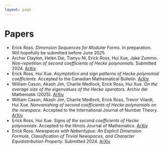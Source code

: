 ```yaml
---
layout: page
---
```



# Papers
- Erick Ross. *Dimension Sequences for Modular Forms.* In preparation. Will hopefully be submitted before June 2025.
- Archer Clayton, Helen Dai, Tianyu Ni, Erick Ross, Hui Xue, Jake Zummo. *Non-repetition of second coefficients of Hecke polynomials.* Submitted 2024. [ArXiv](https://arxiv.org/abs/2411.18419)
- Erick Ross, Hui Xue. *Asymptotics and sign patterns of Hecke polynomial coefficients.* Accepted to the Canadian Mathematical Bulletin. [ArXiv](https://arxiv.org/abs/2410.12008)
- William Cason, Akash Jim, Charlie Medlock, Erick Ross, Hui Xue. *On the average size of the eigenvalues of the Hecke operators.* Archiv der Mathematik (2025). [ArXiv](https://arxiv.org/abs/2407.19076)
- William Cason, Akash Jim, Charlie Medlock, Erick Ross, Trevor Vilardi, Hui Xue. *Nonvanishing of second coefficients of Hecke polynomials on the newspace.* Accepted to the International Journal of Number Theory. [ArXiv](https://arxiv.org/abs/2407.11694)
- Erick Ross, Hui Xue. *Signs of the second coefficients of Hecke polynomials.* Accepted to the Illinois Journal of Mathematics. [ArXiv](https://arxiv.org/abs/2407.10951)
- Erick Ross. *Newspaces with Nebentypus: An Explicit Dimension Formula, Classification of Trivial Newspaces, and Character Equidistribution Property.* Submitted 2024. [ArXiv](https://arxiv.org/abs/2407.08881)

